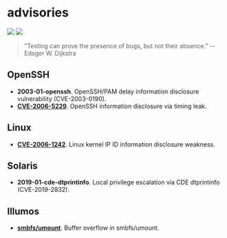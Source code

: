 # advisories
[![](https://img.shields.io/badge/license-MIT%20License-red.svg)](https://opensource.org/licenses/MIT) [![](https://img.shields.io/badge/twitter-%400xdea-blue.svg)](https://twitter.com/0xdea)

> "Testing can prove the presence of bugs, but not their absence." -- Edsger W. Dijkstra

## OpenSSH
* **2003-01-openssh**. OpenSSH/PAM delay information disclosure vulnerability (CVE-2003-0190).
* [**CVE-2006-5229**](https://www.securityfocus.com/archive/1/448025/100/0/threaded). OpenSSH information disclosure via timing leak.

## Linux
* [**CVE-2006-1242**](https://www.securityfocus.com/archive/1/427622/100/0/threaded). Linux kernel IP ID information disclosure weakness.

## Solaris
* **2019-01-cde-dtprintinfo**. Local privilege escalation via CDE dtprintinfo (CVE-2019-2832).

## Illumos
* [**smbfs/umount**](https://www.illumos.org/issues/11618). Buffer overflow in smbfs/umount.
